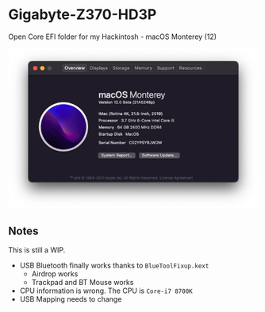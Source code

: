 # Gigabyte-Z370-HD3P

Open Core EFI folder for my Hackintosh - macOS Monterey (12)

![Image](Images/Info.png)

## Notes

This is still a WIP.

* USB Bluetooth finally works thanks to `BlueToolFixup.kext`
    * Airdrop works
    * Trackpad and BT Mouse works
* CPU information is wrong. The CPU is `Core-i7 8700K`
* USB Mapping needs to change